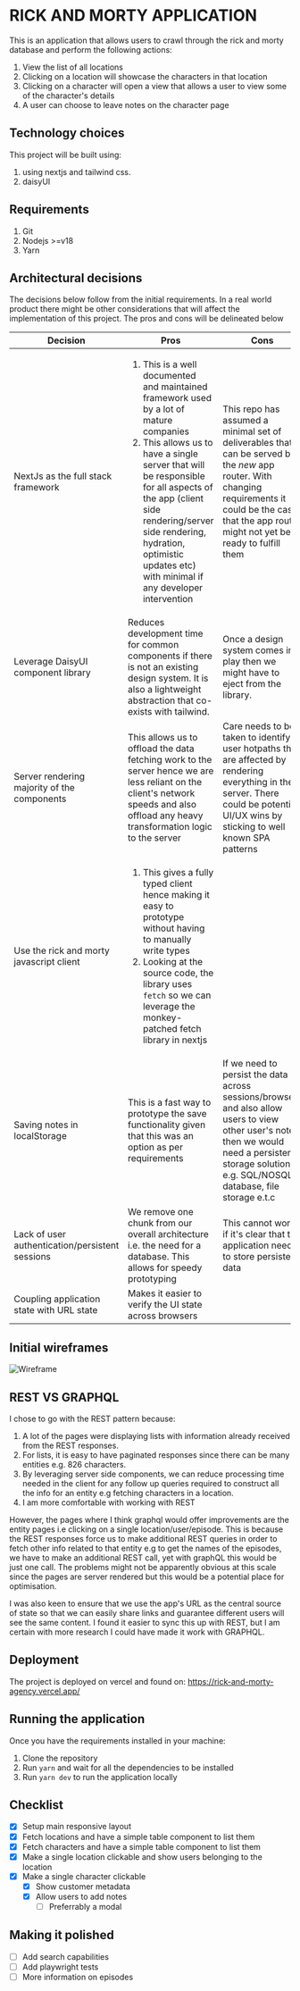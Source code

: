 # RICK AND MORTY APPLICATION

This is an application that allows users to crawl through the rick and morty database and perform the following actions:

1. View the list of all locations
2. Clicking on a location will showcase the characters in that location
3. Clicking on a character will open a view that allows a user to view some of the character's details
4. A user can choose to leave notes on the character page

## Technology choices

This project will be built using:

1. using nextjs and tailwind css.
2. daisyUI

## Requirements

1. Git
2. Nodejs >=v18
3. Yarn

## Architectural decisions

The decisions below follow from the initial requirements. In a real world product there might be other considerations that will affect the implementation of this project. The pros and cons will be delineated below

| Decision                                        | Pros                                                                                                                                                                                                                                                                                                                                     | Cons                                                                                                                                                                                                       | Other notes                                                                   |
| ----------------------------------------------- | ---------------------------------------------------------------------------------------------------------------------------------------------------------------------------------------------------------------------------------------------------------------------------------------------------------------------------------------- | ---------------------------------------------------------------------------------------------------------------------------------------------------------------------------------------------------------- | ----------------------------------------------------------------------------- |
| NextJs as the full stack framework              | <ol> <li>This is a well documented and maintained framework used by a lot of mature companies</li> <li>This allows us to have a single server that will be responsible for all aspects of the app (client side rendering/server side rendering, hydration, optimistic updates etc) with minimal if any developer intervention</li> </ol> | This repo has assumed a minimal set of deliverables that can be served by the _new_ app router. With changing requirements it could be the case that the app router might not yet be ready to fulfill them | The developer chose to test the new app router functionality on this project. |
| Leverage DaisyUI component library              | Reduces development time for common components if there is not an existing design system. It is also a lightweight abstraction that co-exists with tailwind.                                                                                                                                                                             | Once a design system comes in play then we might have to eject from the library.                                                                                                                           |                                                                               |
| Server rendering majority of the components     | This allows us to offload the data fetching work to the server hence we are less reliant on the client's network speeds and also offload any heavy transformation logic to the server                                                                                                                                                    | Care needs to be taken to identify user hotpaths that are affected by rendering everything in the server. There could be potential UI/UX wins by sticking to well known SPA patterns                       |                                                                               |
| Use the rick and morty javascript client        | <ol> <li>This gives a fully typed client hence making it easy to prototype without having to manually write types</li> <li>Looking at the source code, the library uses `fetch` so we can leverage the monkey-patched fetch library in nextjs</li> </ol>                                                                                 |                                                                                                                                                                                                            |                                                                               |
| Saving notes in localStorage                    | This is a fast way to prototype the save functionality given that this was an option as per requirements                                                                                                                                                                                                                                 | If we need to persist the data across sessions/browsers and also allow users to view other user's notes, then we would need a persistent storage solution e.g. SQL/NOSQL database, file storage e.t.c      |                                                                               |
| Lack of user authentication/persistent sessions | We remove one chunk from our overall architecture i.e. the need for a database. This allows for speedy prototyping                                                                                                                                                                                                                       | This cannot work if it's clear that the application needs to store persistent data                                                                                                                         |                                                                               |
| Coupling application state with URL state       | Makes it easier to verify the UI state across browsers                                                                                                                                                                                                                                                                                   |                                                                                                                                                                                                            |                                                                               |

## Initial wireframes

![Wireframe](initial%20wireframe.png)

## REST VS GRAPHQL

I chose to go with the REST pattern because:

1. A lot of the pages were displaying lists with information already received from the REST responses.
2. For lists, it is easy to have paginated responses since there can be many entities e.g. 826 characters.
3. By leveraging server side components, we can reduce processing time needed in the client for any follow up queries required to construct all the info for an entity e.g fetching characters in a location.
4. I am more comfortable with working with REST

However, the pages where I think graphql would offer improvements are the entity pages i.e clicking on a single location/user/episode. This is because the REST responses force us to make additional REST queries in order to fetch other info related to that entity e.g to get the names of the episodes, we have to make an additional REST call, yet with graphQL this would be just one call. The problems might not be apparently obvious at this scale since the pages are server rendered but this would be a potential place for optimisation.

I was also keen to ensure that we use the app's URL as the central source of state so that we can easily share links and guarantee different users will see the same content. I found it easier to sync this up with REST, but I am certain with more research I could have made it work with GRAPHQL.

## Deployment

The project is deployed on vercel and found on: https://rick-and-morty-agency.vercel.app/

## Running the application

Once you have the requirements installed in your machine:

1. Clone the repository
2. Run `yarn` and wait for all the dependencies to be installed
3. Run `yarn dev` to run the application locally

## Checklist

- [x] Setup main responsive layout
- [x] Fetch locations and have a simple table component to list them
- [x] Fetch characters and have a simple table component to list them
- [x] Make a single location clickable and show users belonging to the location
- [x] Make a single character clickable
  - [x] Show customer metadata
  - [x] Allow users to add notes
    - [ ] Preferrably a modal

## Making it polished

- [ ] Add search capabilities
- [ ] Add playwright tests
- [ ] More information on episodes
